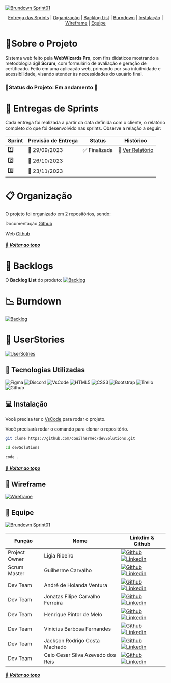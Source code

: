 [![Brundown Sprint01](./logoWebWizardsPro.jpg)](./logoWebWizardsPro.jpg)

<div align="center">
<a  href="#bookmark_tabs-entregas-de-sprints">Entrega das Sprints</a> | <a  href="#clipboard-organização">Organização</a> | <a  href="#triangular_flag_on_post-backlogs">Backlog List</a> | <a  href="#chart_with_downwards_trend-burndown">Burndown</a> | <a  href="#computer-instalação">Instalação</a> | <a  href="#page_facing_up-wireframe">Wireframe</a> | <a  href="#busts_in_silhouette-equipe">Equipe</a>
</div>

# :pencil:Sobre o Projeto

Sistema web feito pela **WebWizards Pro**, com fins didaticos mostrando a metodologia ágil **Scrum**, com formulário de avaliação e geração de certificado. Feito em uma aplicação web, primando por sua intuitividade e acessibilidade, visando atender às necessidades do usuário final.

### :pushpin:Status do Projeto: Em andamento :construction:

# :bookmark_tabs: Entregas de Sprints

Cada entrega foi realizada a partir da data definida com o cliente, o relatório completo do que foi desenvolvido nas sprints. Observe a relação a seguir:

| Sprint  | Previsão de Entrega   | Status                        | Histórico                                      |
| ------- | --------------------- | ----------------------------- | ---------------------------------------------- |
| :one:   | :calendar: 29/09/2023 | :white_check_mark: Finalizada | :round_pushpin: [Ver Relatório](./Sprint01.md) |
| :two:   | :calendar: 26/10/2023 |                               |                                                |
| :three: | :calendar: 23/11/2023 |                               |                                                |

# :clipboard: Organização

O projeto foi organizado em 2 repositórios, sendo:

Documentação [Github](https://github.com/cGuilhermec/DocumentacaoWebWizardPro)

Web [Github](https://github.com/cGuilhermec/WebWizardsPro)

##### [:rocket: Voltar ao topo ](#bookmark_tabs-entregas-de-sprints)

# :triangular_flag_on_post: Backlogs

O **Backlog List** do produto:
[![Backlog](./Backlog_List.PNG)](./Backlog_List.PNG)

# :chart_with_downwards_trend: Burndown

[![Backlog](./Burndown_Sprint01.PNG)](./Burndown_Sprint01.PNG)

# :bust_in_silhouette: UserStories

[![UserSotries](./UserStories.png)](./UserStories.png)

## :wrench: Tecnologias Utilizadas

![Figma](https://img.shields.io/badge/Figma-F24E1E?style=for-the-badge&logo=figma&logoColor=white) ![Discord](https://img.shields.io/badge/Discord-5865F2?style=for-the-badge&logo=discord&logoColor=white) ![VsCode](https://img.shields.io/badge/Visual_Studio-5C2D91?style=for-the-badge&logo=visual%20studio&logoColor=white) ![HTML5](https://img.shields.io/badge/HTML5-E34F26?style=for-the-badge&logo=html5&logoColor=white)
![CSS3](https://img.shields.io/badge/CSS3-1572B6?style=for-the-badge&logo=css3&logoColor=white) ![Bootstrap](https://img.shields.io/badge/Bootstrap-563D7C?style=for-the-badge&logo=bootstrap&logoColor=white) ![Trello](https://img.shields.io/badge/Trello-0052CC?style=for-the-badge&logo=trello&logoColor=white) ![Github](https://img.shields.io/badge/GitHub-100000?style=for-the-badge&logo=github&logoColor=white)

## :computer: Instalação

Você precisa ter o [VsCode](https://code.visualstudio.com/download) para rodar o projeto.

Você precisará rodar o comando para clonar o repositório.

```sh
git clone https://github.com/cGuilhermec/devSolutions.git

cd devSolutions

code .
```

##### [:rocket: Voltar ao topo ](#bookmark_tabs-entregas-de-sprints)

## :page_facing_up: Wireframe

[![Wireframe](./WireFrame.PNG)](./WireFrame.PNG)

## :busts_in_silhouette: Equipe

[![Brundown Sprint01](./equipePhoto.jpg)](./equipePhoto.jpg)

| Função        | Nome                              | Linkdim & Github                                                                                                                                                                                                                                                                                                                |
| ------------- | --------------------------------- | ------------------------------------------------------------------------------------------------------------------------------------------------------------------------------------------------------------------------------------------------------------------------------------------------------------------------------- |
| Project Owner | Ligia Ribeiro                     | [![Github](https://img.shields.io/badge/GitHub-100000?style=for-the-badge&logo=github&logoColor=white)](https://github.com/ligribeiro) [![Linkedin](https://img.shields.io/badge/LinkedIn-0077B5?style=for-the-badge&logo=linkedin&logoColor=white)](https://www.linkedin.com/in/liribeiro/)                                    |
| Scrum Master  | Guilherme Carvalho                | [![Github](https://img.shields.io/badge/GitHub-100000?style=for-the-badge&logo=github&logoColor=white)](https://github.com/cGuilhermec) [![Linkedin](https://img.shields.io/badge/LinkedIn-0077B5?style=for-the-badge&logo=linkedin&logoColor=white)](https://www.linkedin.com/in/guilherme-carvalho-1b8b08156/)                |
| Dev Team      | André de Holanda Ventura          | [![Github](https://img.shields.io/badge/GitHub-100000?style=for-the-badge&logo=github&logoColor=white)](https://github.com/AndreHVentura) [![Linkedin](https://img.shields.io/badge/LinkedIn-0077B5?style=for-the-badge&logo=linkedin&logoColor=white)](https://www.linkedin.com/in/andrehventura/)                             |
| Dev Team      | Jonatas Filipe Carvalho Ferreira  | [![Github](https://img.shields.io/badge/GitHub-100000?style=for-the-badge&logo=github&logoColor=white)](https://github.com/filipejonatas) [![Linkedin](https://img.shields.io/badge/LinkedIn-0077B5?style=for-the-badge&logo=linkedin&logoColor=white)](https://www.linkedin.com/in/jonatas-filipe-aa4534165/)                  |
| Dev Team      | Henrique Pintor de Melo           | [![Github](https://img.shields.io/badge/GitHub-100000?style=for-the-badge&logo=github&logoColor=white)](https://github.com/HenriquePmelo) [![Linkedin](https://img.shields.io/badge/LinkedIn-0077B5?style=for-the-badge&logo=linkedin&logoColor=white)](https://www.linkedin.com/in/henrique-pintor-92448a28b/)                 |
| Dev Team      | Vinicius Barbosa Fernandes        | [![Github](https://img.shields.io/badge/GitHub-100000?style=for-the-badge&logo=github&logoColor=white)](https://github.com/Viniciusfernandes2) [![Linkedin](https://img.shields.io/badge/LinkedIn-0077B5?style=for-the-badge&logo=linkedin&logoColor=white)](https://www.linkedin.com/in/vinicius-fernandes-6088a323b)          |
| Dev Team      | Jackson Rodrigo Costa Machado     | [![Github](https://img.shields.io/badge/GitHub-100000?style=for-the-badge&logo=github&logoColor=white)](https://github.com/jacksonrcmachado) [![Linkedin](https://img.shields.io/badge/LinkedIn-0077B5?style=for-the-badge&logo=linkedin&logoColor=white)](https://www.linkedin.com/in/jackson-rodrigo-costa-machado-b636a84a/) |
| Dev Team      | Caio Cesar Silva Azevedo dos Reis | [![Github](https://img.shields.io/badge/GitHub-100000?style=for-the-badge&logo=github&logoColor=white)](https://github.com/CaiooAzevedoo) [![Linkedin](https://img.shields.io/badge/LinkedIn-0077B5?style=for-the-badge&logo=linkedin&logoColor=white)](https://www.linkedin.com/in/caio-azevedo-dev/)                          |

##### [:rocket: Voltar ao topo ](#bookmark_tabs-entregas-de-sprints)
